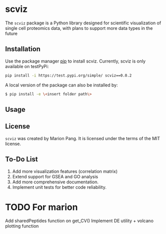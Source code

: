 # scviz
The `scviz` package is a Python library designed for scientific visualization of single cell proteomics data, with plans to support more data types in the future

## Installation
Use the package manager [pip](https://pip.pypa.io/en/stable/) to install scviz. Currently, scviz is only available on testPyPi:
```bash
pip install -i https://test.pypi.org/simple/ scviz==0.0.2
```
A local version of the package can also be installed by:
```bash
$ pip install -e \<insert folder path\>
```

## Usage


## License
`scviz` was created by Marion Pang. It is licensed under the terms of the MIT license.

## To-Do List
1. Add more visualization features (correlation matrix)
2. Extend support for GSEA and GO analysis
3. Add more comprehensive documentation.
4. Implement unit tests for better code reliability.

# TODO For marion
Add sharedPeptides function on get_CV()
Implement DE utility + volcano plotting function
